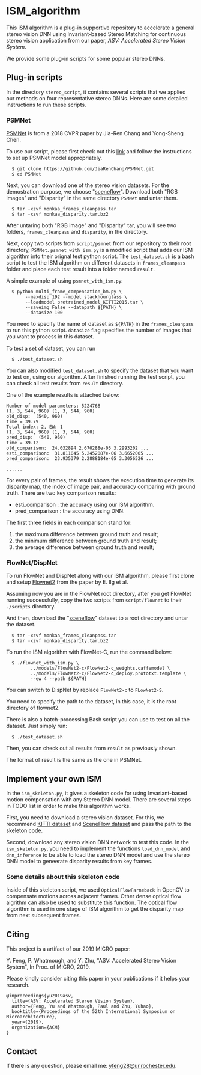 # ISM_algorithm

This ISM algorithm is a plug-in supportive repository to accelerate a general stereo vision DNN using Invariant-based Stereo Matching for continuous stereo vision application from our paper, *ASV: Accelerated Stereo Vision System*.

We provide some plug-in scripts for some popular stereo DNNs.

## Plug-in scripts

In the directory `stereo_script`, it contains several scripts that we applied our methods on four representative stereo DNNs. Here are some detailed instructions to run these scripts.

### PSMNet

[PSMNet](https://github.com/JiaRenChang/PSMNet) is from a 2018 CVPR paper by Jia-Ren Chang and Yong-Sheng Chen. 

To use our script, please first check out this [link](https://github.com/JiaRenChang/PSMNet) and follow the instructions to set up PSMNet model appropriately.

```
  $ git clone https://github.com/JiaRenChang/PSMNet.git
  $ cd PSMNet
```

Next, you can download one of the stereo vision datasets. For the demostration purpose, we choose "[sceneflow](https://lmb.informatik.uni-freiburg.de/resources/datasets/SceneFlowDatasets.en.html)". Download both "RGB images" and "Disparity" in the same directory `PSMNet` and untar them.

```
  $ tar -xzvf monkaa_frames_cleanpass.tar
  $ tar -xzvf monkaa_disparity.tar.bz2
```

After untaring both "RGB image" and "Disparity" tar, you will see two folders, `frames_cleanpass` and `disparity`, in the directory.

Next, copy two scripts from `script/psmnet` from our repository to their root directory, `PSMNet`. `psmnet_with_ism.py` is a modified script that adds our ISM algorithm into their orignal test python script. The `test_dataset.sh` is a bash script to test the ISM algorithm on different datasets in `frames_cleanpass` folder and place each test result into a folder named `result`.

A simple example of using `psmnet_with_ism.py`:
```
  $ python multi_frame_compensation_bm.py \
       --maxdisp 192 --model stackhourglass \
       --loadmodel pretrained_model_KITTI2015.tar \
       --saveimg False --datapath ${PATH} \
       --datasize 100
```

You need to specify the name of dataset as `${PATH}` in the `frames_cleanpass` to run this python script. `datasize` flag specifies the number of images that you want to process in this dataset. 

To test a set of dataset, you can run
```
  $ ./test_dataset.sh
```

You can also modified `test_dataset.sh` to specify the dataset that you want to test on, using our algorithm. After finished running the test script, you can check all test results from `result` directory.

One of the example results is attached below: 

```
Number of model parameters: 5224768
(1, 3, 544, 960) (1, 3, 544, 960)
old_disp:  (540, 960)
time = 39.79
Total index: 2, EW: 1
(1, 3, 544, 960) (1, 3, 544, 960)
pred_disp:  (540, 960)
time = 39.12
old_comparison:  24.032894 2.670288e-05 3.2993202 ...
esti_comparison:  31.811045 5.2452087e-06 3.6652005 ...
pred_comparison:  23.935379 2.2888184e-05 3.3056526 ...

......
```

For every pair of frames, the result shows the execution time to generate its disparity map, the index of image pair, and accuracy comparing with ground truth. There are two key comparison results:
 * esti_comparison : the accuracy using our ISM algorithm.
 * pred_comparison : the accuracy using DNN.
 
The first three fields in each comparison stand for:
  1. the maximum difference between ground truth and result;
  2. the minimum difference between ground truth and result;
  3. the average difference between ground truth and result;

### FlowNet/DispNet

To run FlowNet and DispNet along with our ISM algorithm, please first clone and setup [Flownet2](https://github.com/lmb-freiburg/flownet2) from the paper by E. Ilg et al. 

Assuming now you are in the FlowNet root directory, after you get FlowNet running successfully, copy the two scripts from `script/flownet` to their `./scripts` directory.

And then, download the "[sceneflow](https://lmb.informatik.uni-freiburg.de/resources/datasets/SceneFlowDatasets.en.html)" dataset to a root directory and untar the dataset.

```
  $ tar -xzvf monkaa_frames_cleanpass.tar
  $ tar -xzvf monkaa_disparity.tar.bz2
```

To run the ISM algorithm with FlowNet-C, run the command below:

```
  $ ./flownet_with_ism.py \
         ../models/FlowNet2-c/FlowNet2-c_weights.caffemodel \
         ../models/FlowNet2-c/FlowNet2-c_deploy.prototxt.template \
         --ew 4 --path ${PATH}

```
You can switch to DispNet by replace `FlowNet2-c` to `FLowNet2-S`.

You need to specify the path to the dataset, in this case, it is the root directory of flownet2.

There is also a batch-processing Bash script you can use to test on all the dataset. Just simply run:
```
  $ ./test_dataset.sh
```
Then, you can check out all results from `result` as previously shown.

The format of result is the same as the one in PSMNet.

## Implement your own ISM

In the `ism_skeleton.py`, it gives a skeleton code for using Invariant-based motion compensation with any Stereo DNN model. There are several steps in TODO list in order to make this algorithm works.

First, you need to download a stereo vision dataset. For this, we recommend [KITTI dataset](http://www.cvlibs.net/datasets/kitti/eval_depth_all.php) and [SceneFlow dataset](https://lmb.informatik.uni-freiburg.de/resources/datasets/SceneFlowDatasets.en.html) and pass the path to the skeleton code.

Second, download any stereo vision DNN network to test this code. In the `ism_skeleton.py`, you need to implement the functions `load_dnn_model` and `dnn_inference` to be able to load the stereo DNN model and use the stereo DNN model to geneerate disparity results from key frames.

### Some details about this skeleton code

Inside of this skeleton script, we used `OpticalFlowFarneback` in OpenCV to compensate motions across adjacent frames. Other dense optical flow algrithm can also be used to substitute this function. The optical flow algorithm is used in one stage of ISM algorithm to get the disparity map from next subsequent frames.

## Citing

This project is a artifact of our 2019 MICRO paper:

Y. Feng,  P. Whatmough, and Y. Zhu, "ASV: Accelerated Stereo Vision System", In Proc. of MICRO, 2019.

Please kindly consider citing this paper in your publications if it helps your research.
```
@inproceedings{yu2019asv,
  title={ASV: Accelerated Stereo Vision System},
  author={Feng, Yu and Whatmough, Paul and Zhu, Yuhao},
  booktitle={Proceedings of the 52th International Symposium on Microarchitecture},
  year={2019},
  organization={ACM}
}
```

## Contact

If there is any question, please email me: yfeng28@ur.rochester.edu.
